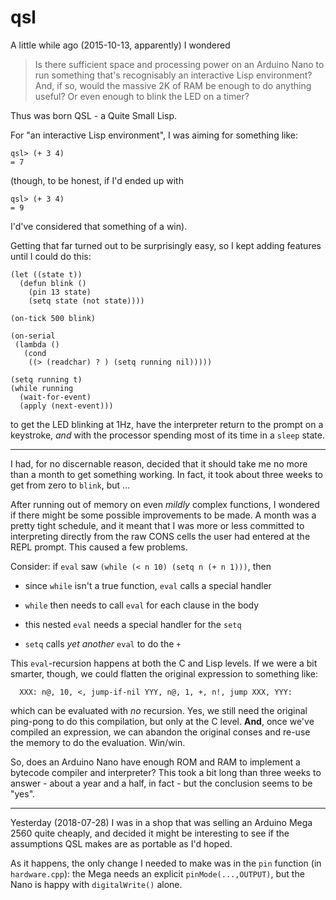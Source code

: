 qsl
===

A little while ago (2015-10-13, apparently) I wondered

>   Is there sufficient space and processing power on an Arduino Nano
>   to run something that's recognisably an interactive Lisp environment?
>   And, if so, would the massive 2K of RAM be enough to do anything useful?
>   Or even enough to blink the LED on a timer?

Thus was born QSL - a Quite Small Lisp.

For "an interactive Lisp environment", I was aiming for something like:
```
qsl> (+ 3 4)
= 7
```
(though, to be honest, if I'd ended up with
```
qsl> (+ 3 4)
= 9
```
I'd've considered that something of a win).

Getting that far turned out to be surprisingly easy, so I kept adding
features until I could do this:

```
(let ((state t))
  (defun blink ()
    (pin 13 state)
    (setq state (not state))))

(on-tick 500 blink)

(on-serial
 (lambda ()
   (cond
    ((> (readchar) ? ) (setq running nil)))))

(setq running t)
(while running
  (wait-for-event)
  (apply (next-event)))
```
to get the LED blinking at 1Hz, have the interpreter return to the
prompt on a keystroke, _and_ with the processor spending most of its
time in a `sleep` state.

----------------------------------------------------------------------------

I had, for no discernable reason, decided that it should take me no
more than a month to get something working.  In fact, it took about
three weeks to get from zero to `blink`, but ...

After running out of memory on even _mildly_ complex functions, I
wondered if there might be some possible improvements to be made.  A
month was a pretty tight schedule, and it meant that I was more or less
committed to interpreting directly from the raw CONS cells the user
had entered at the REPL prompt.  This caused a few problems.

Consider: if `eval` saw `(while (< n 10) (setq n (+ n 1)))`, then

-   since `while` isn't a true function, `eval` calls a special handler

-   `while` then needs to call `eval` for each clause in the body

-   this nested `eval` needs a special handler for the `setq`

-   `setq` calls _yet another_ `eval` to do the `+`

This `eval`-recursion happens at both the C and Lisp levels.  If we
were a bit smarter, though, we could flatten the original expression
to something like:

      XXX: n@, 10, <, jump-if-nil YYY, n@, 1, +, n!, jump XXX, YYY:

which can be evaluated with _no_ recursion.  Yes, we still need the
original ping-pong to do this compilation, but only at the C level.
**And**, once we've compiled an expression, we can abandon the original
conses and re-use the memory to do the evaluation.  Win/win.

So, does an Arduino Nano have enough ROM and RAM to implement a
bytecode compiler and interpreter?  This took a bit long than three
weeks to answer - about a year and a half, in fact - but the
conclusion seems to be "yes".

----------------------------------------------------------------------------

Yesterday (2018-07-28) I was in a shop that was selling an Arduino Mega
2560 quite cheaply, and decided it might be interesting to see if the
assumptions QSL makes are as portable as I'd hoped.

As it happens, the only change I needed to make was in the `pin` function
(in `hardware.cpp`): the Mega needs an explicit `pinMode(...,OUTPUT)`,
but the Nano is happy with `digitalWrite()` alone.
